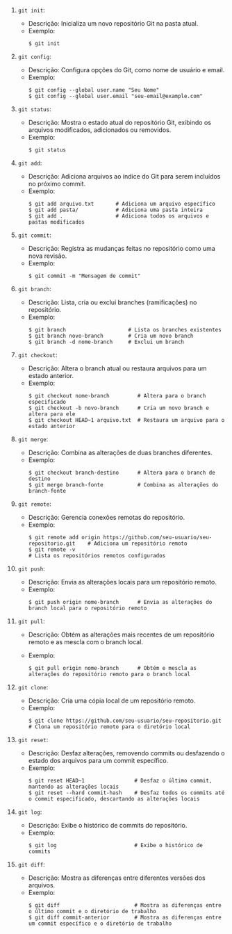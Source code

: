 1. `git init`:
   - Descrição: Inicializa um novo repositório Git na pasta atual.
   - Exemplo:
     ```
     $ git init
     ```

2. `git config`:
   - Descrição: Configura opções do Git, como nome de usuário e email.
   - Exemplo:
     ```
     $ git config --global user.name "Seu Nome"
     $ git config --global user.email "seu-email@example.com"
     ```

3. `git status`:
   - Descrição: Mostra o estado atual do repositório Git, exibindo os arquivos modificados, adicionados ou removidos.
   - Exemplo:
     ```
     $ git status
     ```

4. `git add`:
   - Descrição: Adiciona arquivos ao índice do Git para serem incluídos no próximo commit.
   - Exemplo:
     ```
     $ git add arquivo.txt       # Adiciona um arquivo específico
     $ git add pasta/            # Adiciona uma pasta inteira
     $ git add .                 # Adiciona todos os arquivos e pastas modificados
     ```

5. `git commit`:
   - Descrição: Registra as mudanças feitas no repositório como uma nova revisão.
   - Exemplo:
     ```
     $ git commit -m "Mensagem de commit"
     ```

6. `git branch`:
   - Descrição: Lista, cria ou exclui branches (ramificações) no repositório.
   - Exemplo:
     ```
     $ git branch                    # Lista os branches existentes
     $ git branch novo-branch        # Cria um novo branch
     $ git branch -d nome-branch     # Exclui um branch
     ```

7. `git checkout`:
   - Descrição: Altera o branch atual ou restaura arquivos para um estado anterior.
   - Exemplo:
     ```
     $ git checkout nome-branch         # Altera para o branch especificado
     $ git checkout -b novo-branch      # Cria um novo branch e altera para ele
     $ git checkout HEAD~1 arquivo.txt  # Restaura um arquivo para o estado anterior
     ```

8. `git merge`:
   - Descrição: Combina as alterações de duas branches diferentes.
   - Exemplo:
     ```
     $ git checkout branch-destino      # Altera para o branch de destino
     $ git merge branch-fonte           # Combina as alterações do branch-fonte
     ```

9. `git remote`:
   - Descrição: Gerencia conexões remotas do repositório.
   - Exemplo:
     ```
     $ git remote add origin https://github.com/seu-usuario/seu-repositorio.git    # Adiciona um repositório remoto
     $ git remote -v                                                              # Lista os repositórios remotos configurados
     ```

10. `git push`:
    - Descrição: Envia as alterações locais para um repositório remoto.
    - Exemplo:
      ```
      $ git push origin nome-branch      # Envia as alterações do branch local para o repositório remoto
      ```

11. `git pull`:
    - Descrição: Obtém as alterações mais recentes de um repositório remoto e as mescla com o branch local.


    - Exemplo:
      ```
      $ git pull origin nome-branch      # Obtém e mescla as alterações do repositório remoto para o branch local
      ```

12. `git clone`:
    - Descrição: Cria uma cópia local de um repositório remoto.
    - Exemplo:
      ```
      $ git clone https://github.com/seu-usuario/seu-repositorio.git   # Clona um repositório remoto para o diretório local
      ```

13. `git reset`:
    - Descrição: Desfaz alterações, removendo commits ou desfazendo o estado dos arquivos para um commit específico.
    - Exemplo:
      ```
      $ git reset HEAD~1                # Desfaz o último commit, mantendo as alterações locais
      $ git reset --hard commit-hash    # Desfaz todos os commits até o commit especificado, descartando as alterações locais
      ```

14. `git log`:
    - Descrição: Exibe o histórico de commits do repositório.
    - Exemplo:
      ```
      $ git log                         # Exibe o histórico de commits
      ```

15. `git diff`:
    - Descrição: Mostra as diferenças entre diferentes versões dos arquivos.
    - Exemplo:
      ```
      $ git diff                        # Mostra as diferenças entre o último commit e o diretório de trabalho
      $ git diff commit-anterior        # Mostra as diferenças entre um commit específico e o diretório de trabalho
      ```